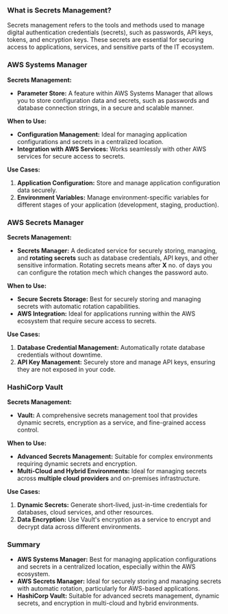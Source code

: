 ### What is Secrets Management?
Secrets management refers to the tools and methods used to manage digital authentication credentials (secrets), such as passwords, API keys, tokens, and encryption keys. These secrets are essential for securing access to applications, services, and sensitive parts of the IT ecosystem.

### AWS Systems Manager
**Secrets Management:**
- **Parameter Store:** A feature within AWS Systems Manager that allows you to store configuration data and secrets, such as passwords and database connection strings, in a secure and scalable manner.

**When to Use:**
- **Configuration Management:** Ideal for managing application configurations and secrets in a centralized location.
- **Integration with AWS Services:** Works seamlessly with other AWS services for secure access to secrets.

**Use Cases:**
1. **Application Configuration:** Store and manage application configuration data securely.
2. **Environment Variables:** Manage environment-specific variables for different stages of your application (development, staging, production).

### AWS Secrets Manager
**Secrets Management:**
- **Secrets Manager:** A dedicated service for securely storing, managing, and **rotating secrets** such as database credentials, API keys, and other sensitive information. Rotating secrets means after **X** no. of days you can configure the rotation mech which changes the password auto.

**When to Use:**
- **Secure Secrets Storage:** Best for securely storing and managing secrets with automatic rotation capabilities.
- **AWS Integration:** Ideal for applications running within the AWS ecosystem that require secure access to secrets.

**Use Cases:**
1. **Database Credential Management:** Automatically rotate database credentials without downtime.
2. **API Key Management:** Securely store and manage API keys, ensuring they are not exposed in your code.

### HashiCorp Vault
**Secrets Management:**
- **Vault:** A comprehensive secrets management tool that provides dynamic secrets, encryption as a service, and fine-grained access control.

**When to Use:**
- **Advanced Secrets Management:** Suitable for complex environments requiring dynamic secrets and encryption.
- **Multi-Cloud and Hybrid Environments:** Ideal for managing secrets across **multiple cloud providers** and on-premises infrastructure.

**Use Cases:**
1. **Dynamic Secrets:** Generate short-lived, just-in-time credentials for databases, cloud services, and other resources.
2. **Data Encryption:** Use Vault's encryption as a service to encrypt and decrypt data across different environments.

### Summary
- **AWS Systems Manager:** Best for managing application configurations and secrets in a centralized location, especially within the AWS ecosystem.
- **AWS Secrets Manager:** Ideal for securely storing and managing secrets with automatic rotation, particularly for AWS-based applications.
- **HashiCorp Vault:** Suitable for advanced secrets management, dynamic secrets, and encryption in multi-cloud and hybrid environments.

